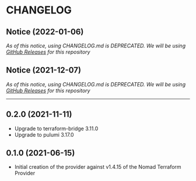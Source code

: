CHANGELOG
=========

## Notice (2022-01-06)

*As of this notice, using CHANGELOG.md is DEPRECATED. We will be using [GitHub Releases](https://github.com/pulumi/pulumi-nomad/releases) for this repository*

## Notice (2021-12-07)

*As of this notice, using CHANGELOG.md is DEPRECATED. We will be using [GitHub Releases](https://github.com/pulumi/pulumi-nomad/releases) for this repository*

---

## 0.2.0 (2021-11-11)
* Upgrade to terraform-bridge 3.11.0
* Upgrade to pulumi 3.17.0

## 0.1.0 (2021-06-15)
* Initial creation of the provider against v1.4.15 of the Nomad Terraform Provider
